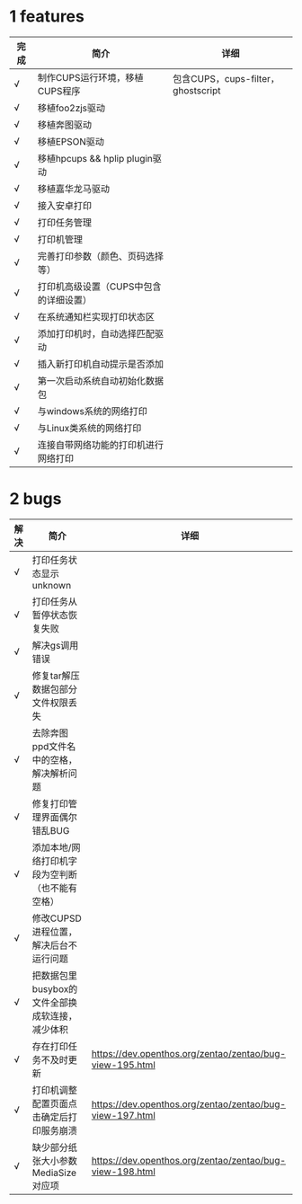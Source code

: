 # 1 features

完成 | 简介| 详细
--- | --- | --- |
√ | 制作CUPS运行环境，移植CUPS程序 | 包含CUPS，cups-filter，ghostscript
√ | 移植foo2zjs驱动 |
√ | 移植奔图驱动
√ | 移植EPSON驱动
√ | 移植hpcups && hplip plugin驱动
√ | 移植嘉华龙马驱动
√ | 接入安卓打印
√ | 打印任务管理
√ | 打印机管理
√ | 完善打印参数（颜色、页码选择等）
√ | 打印机高级设置（CUPS中包含的详细设置）
√ | 在系统通知栏实现打印状态区
√ | 添加打印机时，自动选择匹配驱动
√ | 插入新打印机自动提示是否添加
√ | 第一次启动系统自动初始化数据包
√ | 与windows系统的网络打印
√ | 与Linux类系统的网络打印
√ | 连接自带网络功能的打印机进行网络打印

# 2 bugs

解决 | 简介| 详细
--- | --- | --- |
√ | 打印任务状态显示unknown
√ | 打印任务从暂停状态恢复失败
√ | 解决gs调用错误
√ | 修复tar解压数据包部分文件权限丢失
√ | 去除奔图ppd文件名中的空格，解决解析问题
√ | 修复打印管理界面偶尔错乱BUG
√ | 添加本地/网络打印机字段为空判断（也不能有空格）
√ | 修改CUPSD进程位置，解决后台不运行问题
√ | 把数据包里busybox的文件全部换成软连接，减少体积
√ | 存在打印任务不及时更新 | https://dev.openthos.org/zentao/zentao/bug-view-195.html
√ | 打印机调整配置页面点击确定后打印服务崩溃 | https://dev.openthos.org/zentao/zentao/bug-view-197.html
√ | 缺少部分纸张大小参数MediaSize对应项 | https://dev.openthos.org/zentao/zentao/bug-view-198.html
